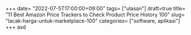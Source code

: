+++
date= "2022-07-5T17:00:00+09:00"
tags= ["ulasan"]
draft=true
title= "11 Best Amazon Price Trackers to Check Product Price History        100"
slug= "lacak-harga-untuk-marketplace-100"
categories= ["software, aplikasi"]
+++
asd
